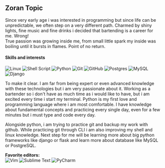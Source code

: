 ## Zoran Topic
Since very early age i was interested in programming but since life can be
unpredictable, we often step on a very different path. Charmed by shiny lights,
fine music and fine drinks i decided that bartending is a career for me. Wrong!\
True passion was growing inside me, from small little spark my inside was
boiling until it bursts in flames. Point of no return.


#### Skills and interests
![Linux](https://img.shields.io/badge/Linux-FCC624?style=for-the-badge&logo=linux&logoColor=black)
![Shell Script](https://img.shields.io/badge/shell_script-%23121011.svg?style=for-the-badge&logo=gnu-bash&logoColor=white)
![Python](https://img.shields.io/badge/python-3670A0?style=for-the-badge&logo=python&logoColor=ffdd54)
![Git](https://img.shields.io/badge/git-%23F05033.svg?style=for-the-badge&logo=git&logoColor=white)
![GitHub](https://img.shields.io/badge/github-%23121011.svg?style=for-the-badge&logo=github&logoColor=white)
![Postgres](https://img.shields.io/badge/postgres-%23316192.svg?style=for-the-badge&logo=postgresql&logoColor=white)
![MySQL](https://img.shields.io/badge/mysql-%2300f.svg?style=for-the-badge&logo=mysql&logoColor=white)
![Django](https://img.shields.io/badge/django-%23092E20.svg?style=for-the-badge&logo=django&logoColor=white)

To make it clear. I am far from being expert or even advanced knowledge with these technologies but i am very passionate about it.
Working as a bartender so i don't have as much time as i would like to have, but i am excited every time i start my terminal.
Python is my first love and programming language where i am most comfortable. I have knowledge about fundamental concepts and
practicing every single day, even for a few minutes but i must type and code every day.

Alongside python, i am trying to practice git and backup my work with github. While practicing git through CLI i am also improving
my shell and linux knowledge. Next step for me will be learning more about big python frameworks like django or flask and learn more
about database like MySQL or PostgreSQL.


**Favorite editors:**
<br>
![Vim](https://img.shields.io/badge/VIM-%2311AB00.svg?style=for-the-badge&logo=vim&logoColor=white)
![Sublime Text](https://img.shields.io/badge/sublime_text-%23575757.svg?style=for-the-badge&logo=sublime-text&logoColor=important)
![PyCharm](https://img.shields.io/badge/pycharm-143?style=for-the-badge&logo=pycharm&logoColor=black&color=black&labelColor=green)
</br>


<!--- comment
languages: python, sql, javascript, golang
Knowledge of different linux distributions and protocols,
bash shell scripting, SSH, SFTP, PGP encryption
docker and cloud services like aws
--->

<!--- comment
Awesome GitHub Profile README
https://github.com/abhisheknaiidu/awesome-github-profile-readme
--->

<!--- markdown badges taken from:
https://github.com/Ileriayo/markdown-badges/
more styles available
--->

<!--- profile icons
if you search github for some topic
you will get search results with topic icon
copy image link and you can paste it here 
![name](link)
--->



